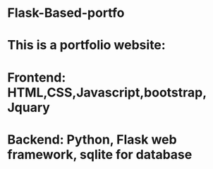 # Flask-Based-portfo
# This is a portfolio website:
# Frontend: HTML,CSS,Javascript,bootstrap, Jquary
# Backend: Python, Flask web framework, sqlite for database
